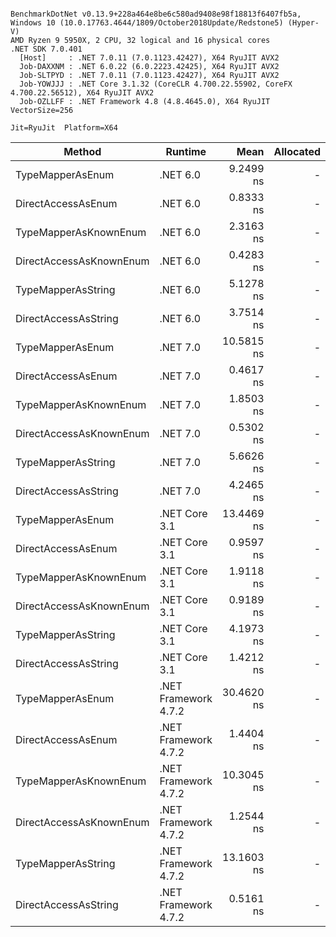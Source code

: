 ```

BenchmarkDotNet v0.13.9+228a464e8be6c580ad9408e98f18813f6407fb5a, Windows 10 (10.0.17763.4644/1809/October2018Update/Redstone5) (Hyper-V)
AMD Ryzen 9 5950X, 2 CPU, 32 logical and 16 physical cores
.NET SDK 7.0.401
  [Host]     : .NET 7.0.11 (7.0.1123.42427), X64 RyuJIT AVX2
  Job-DAXXNM : .NET 6.0.22 (6.0.2223.42425), X64 RyuJIT AVX2
  Job-SLTPYD : .NET 7.0.11 (7.0.1123.42427), X64 RyuJIT AVX2
  Job-YOWJJJ : .NET Core 3.1.32 (CoreCLR 4.700.22.55902, CoreFX 4.700.22.56512), X64 RyuJIT AVX2
  Job-OZLLFF : .NET Framework 4.8 (4.8.4645.0), X64 RyuJIT VectorSize=256

Jit=RyuJit  Platform=X64  

```
| Method                  | Runtime              | Mean       | Allocated |
|------------------------ |--------------------- |-----------:|----------:|
| TypeMapperAsEnum        | .NET 6.0             |  9.2499 ns |         - |
| DirectAccessAsEnum      | .NET 6.0             |  0.8333 ns |         - |
| TypeMapperAsKnownEnum   | .NET 6.0             |  2.3163 ns |         - |
| DirectAccessAsKnownEnum | .NET 6.0             |  0.4283 ns |         - |
| TypeMapperAsString      | .NET 6.0             |  5.1278 ns |         - |
| DirectAccessAsString    | .NET 6.0             |  3.7514 ns |         - |
| TypeMapperAsEnum        | .NET 7.0             | 10.5815 ns |         - |
| DirectAccessAsEnum      | .NET 7.0             |  0.4617 ns |         - |
| TypeMapperAsKnownEnum   | .NET 7.0             |  1.8503 ns |         - |
| DirectAccessAsKnownEnum | .NET 7.0             |  0.5302 ns |         - |
| TypeMapperAsString      | .NET 7.0             |  5.6626 ns |         - |
| DirectAccessAsString    | .NET 7.0             |  4.2465 ns |         - |
| TypeMapperAsEnum        | .NET Core 3.1        | 13.4469 ns |         - |
| DirectAccessAsEnum      | .NET Core 3.1        |  0.9597 ns |         - |
| TypeMapperAsKnownEnum   | .NET Core 3.1        |  1.9118 ns |         - |
| DirectAccessAsKnownEnum | .NET Core 3.1        |  0.9189 ns |         - |
| TypeMapperAsString      | .NET Core 3.1        |  4.1973 ns |         - |
| DirectAccessAsString    | .NET Core 3.1        |  1.4212 ns |         - |
| TypeMapperAsEnum        | .NET Framework 4.7.2 | 30.4620 ns |         - |
| DirectAccessAsEnum      | .NET Framework 4.7.2 |  1.4404 ns |         - |
| TypeMapperAsKnownEnum   | .NET Framework 4.7.2 | 10.3045 ns |         - |
| DirectAccessAsKnownEnum | .NET Framework 4.7.2 |  1.2544 ns |         - |
| TypeMapperAsString      | .NET Framework 4.7.2 | 13.1603 ns |         - |
| DirectAccessAsString    | .NET Framework 4.7.2 |  0.5161 ns |         - |
